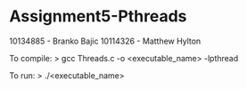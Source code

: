 # Assignment5-Pthreads

10134885 - Branko Bajic
10114326 - Matthew Hylton


To compile: > gcc Threads.c -o <executable_name> -lpthread

To run: > ./<executable_name>
